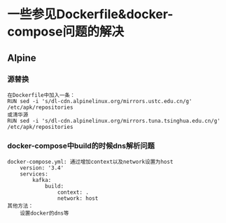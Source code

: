 # 一些参见Dockerfile&docker-compose问题的解决

## Alpine

### 源替换
    在Dockerfile中加入一条：
    RUN sed -i 's/dl-cdn.alpinelinux.org/mirrors.ustc.edu.cn/g' /etc/apk/repositories
    或清华源
    RUN sed -i 's/dl-cdn.alpinelinux.org/mirrors.tuna.tsinghua.edu.cn/g' /etc/apk/repositories

### docker-compose中build的时候dns解析问题
    docker-compose.yml: 通过增加context以及network设置为host
        version: '3.4'
        services:
            kafka:
                build:
                    context: .
                    network: host
    其他方法：
        设置docker的dns等

